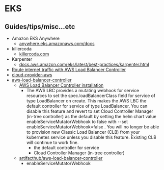 # EKS

## Guides/tips/misc...etc

* Amazon EKS Anywhere
    * [anywhere.eks.amazonaws.com/docs](https://anywhere.eks.amazonaws.com/docs/)
* killercoda
    * [killercoda.com](https://killercoda.com/)
* Karpenter
    * [docs.aws.amazon.com/eks/latest/best-practices/karpenter.html](https://docs.aws.amazon.com/eks/latest/best-practices/karpenter.html)
* [Route internet traffic with AWS Load Balancer Controller](https://docs.aws.amazon.com/eks/latest/userguide/aws-load-balancer-controller.html)
* [cloud-provider-aws](https://github.com/kubernetes/cloud-provider-aws)
* [aws-load-balancer-controller](https://github.com/kubernetes-sigs/aws-load-balancer-controller)
    * [AWS Load Balancer Controller installation](https://kubernetes-sigs.github.io/aws-load-balancer-controller/latest/deploy/installation/#aws-load-balancer-controller-installation)
        * The AWS LBC provides a mutating webhook for service resources to set the spec.loadBalancerClass field for service of type LoadBalancer on create. This makes the AWS LBC the default controller for service of type LoadBalancer. You can disable this feature and revert to set Cloud Controller Manager (in-tree controller) as the default by setting the helm chart value enableServiceMutatorWebhook to false with --set enableServiceMutatorWebhook=false . You will no longer be able to provision new Classic Load Balancer (CLB) from your kubernetes service unless you disable this feature. Existing CLB will continue to work fine.
            * the default controller for service
            * Cloud Controller Manager (in-tree controller)
    * [artifacthub/aws-load-balancer-controller](https://artifacthub.io/packages/helm/aws/aws-load-balancer-controller)
        * enableServiceMutatorWebhook